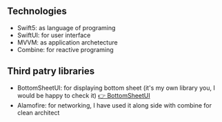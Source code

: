 ## Technologies
* Swift5: as language of programing
* SwiftUI: for user interface
* MVVM: as application archetecture
* Combine: for reactive programing

## Third patry libraries
* BottomSheetUI: for displaying bottom sheet (it's my own library you, I would be happy to check it) <a href="https://github.com/ayoubElhoucine/BottomSheetUI-iOS">👉 BottomSheetUI </a>
* Alamofire: for networking, I have used it along side with combine for clean architect
